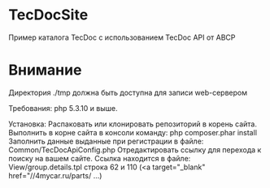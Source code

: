 TecDocSite
==========

Пример каталога TecDoc с использованием TecDoc API от ABCP

Внимание
========
Директория ./tmp должна быть доступна для записи web-сервером

Требования:
php 5.3.10 и выше.

Установка:
Распаковать или клонировать репозиторий в корень сайта.
Выполнить в корне сайта в консоли команду:
php composer.phar install
Заполнить данные выданные при регистрации в файле:
Common/TecDocApiConfig.php
Отредактировать ссылку для перехода к поиску на вашем сайте. Ссылка находится в файле:
View/group.details.tpl строка 62 и 110 (<a target="_blank" href="//4mycar.ru/parts/ ...)
